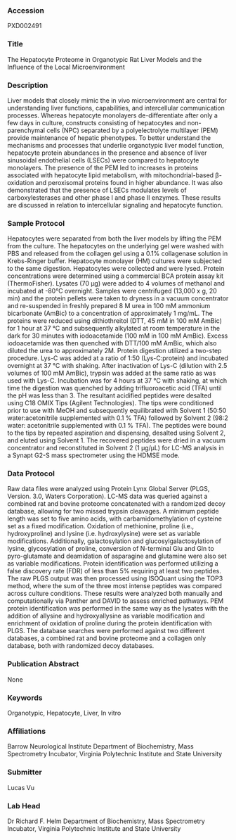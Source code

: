 ### Accession
PXD002491

### Title
The Hepatocyte Proteome in Organotypic Rat Liver Models and the Influence of the Local Microenvironment

### Description
Liver models that closely mimic the in vivo microenvironment are central for understanding liver functions, capabilities, and intercellular communication processes. Whereas hepatocyte monolayers de-differentiate after only a few days in culture, constructs consisting of hepatocytes and non-parenchymal cells (NPC) separated by a polyelectrolyte multilayer (PEM) provide maintenance of hepatic phenotypes.  To better understand the mechanisms and processes that underlie organotypic liver model function, hepatocyte protein abundances in the presence and absence of liver sinusoidal endothelial cells (LSECs) were compared to hepatocyte monolayers. The presence of the PEM led to increases in proteins associated with hepatocyte lipid metabolism, with mitochondrial-based β-oxidation and peroxisomal proteins found in higher abundance. It was also demonstrated that the presence of LSECs modulates levels of carboxylesterases and other phase I and phase II enzymes. These results are discussed in relation to intercellular signaling and hepatocyte function.

### Sample Protocol
Hepatocytes were separated from both the liver models by lifting the PEM from the culture. The hepatocytes on the underlying gel were washed with PBS and released from the collagen gel using a 0.1% collagenase solution in Krebs-Ringer buffer. Hepatocyte monolayer (HM) cultures were subjected to the same digestion. Hepatocytes were collected and were lysed. Protein concentrations were determined using a commercial BCA protein assay kit (ThermoFisher). Lysates (70 μg) were added to 4 volumes of methanol and incubated at -80°C overnight. Samples were centrifuged (13,000 x g, 20 min) and the protein pellets were taken to dryness in a vacuum concentrator and re-suspended in freshly prepared 8 M urea in 100 mM ammonium bicarbonate (AmBic) to a concentration of approximately 1 mg/mL. The proteins were reduced using dithiothreitol (DTT, 45 mM in 100 mM AmBic) for 1 hour at 37 °C and subsequently alkylated at room temperature in the dark for 30 minutes with iodoacetamide (100 mM in 100 mM AmBic). Excess iodoacetamide was then quenched with DTT/100 mM AmBic, which also diluted the urea to approximately 2M.   Protein digestion utilized a two-step procedure. Lys-C was added at a ratio of 1:50 (Lys-C:protein) and incubated overnight at 37 °C with shaking. After inactivation of Lys-C (dilution with 2.5 volumes of 100 mM AmBic), trypsin was added at the same ratio as was used with Lys-C. Incubation was for 4 hours at 37 °C with shaking, at which time the digestion was quenched by adding trifluoroacetic acid (TFA) until the pH was less than 3. The resultant acidified peptides were desalted using C18 OMIX Tips (Agilent Technologies). The tips were conditioned prior to use with MeOH and subsequently equilibrated with Solvent 1 (50:50 water:acetonitrile supplemented with 0.1 % TFA) followed by Solvent 2 (98:2 water: acetonitrile supplemented with 0.1 % TFA). The peptides were bound to the tips by repeated aspiration and dispensing, desalted using Solvent 2, and eluted using Solvent 1.  The recovered peptides were dried in a vacuum concentrator and reconstituted in Solvent 2 (1 μg/μL) for LC-MS analysis in a Synapt G2-S mass spectrometer using the HDMSE mode.

### Data Protocol
Raw data files were analyzed using Protein Lynx Global Server (PLGS, Version. 3.0, Waters Corporation).  LC-MS data was queried against a combined rat and bovine proteome concatenated with a randomized decoy database, allowing for two missed trypsin cleavages. A minimum peptide length was set to five amino acids, with carbamidomethylation of cysteine set as a fixed modification. Oxidation of methionine, proline (i.e., hydroxyproline) and lysine (i.e. hydroxylysine) were set as variable modifications. Additionally, galactosylation and glucosylgalactosylation of lysine, glycosylation of proline, conversion of N-terminal Glu and Gln to pyro-glutamate and deamidation of asparagine and glutamine were also set as variable modifications. Protein identification was performed utilizing a false discovery rate (FDR) of less than 5% requiring at least two peptides. The raw PLGS output was then processed using ISOQuant using the TOP3 method, where the sum of the three most intense peptides was compared across culture conditions. These results were analyzed both manually and computationally via Panther and DAVID to assess enriched pathways. PEM protein identification was performed in the same way as the lysates with the addition of allysine and hydroxyallysine as variable modification and enrichment of oxidation of proline during the protein identification with PLGS. The database searches were performed against two different databases, a combined rat and bovine proteome and a collagen only database, both with randomized decoy databases.

### Publication Abstract
None

### Keywords
Organotypic, Hepatocyte, Liver, In vitro

### Affiliations
Barrow Neurological Institute
Department of Biochemistry, Mass Spectrometry Incubator, Virginia Polytechnic Institute and State University

### Submitter
Lucas Vu

### Lab Head
Dr Richard F. Helm
Department of Biochemistry, Mass Spectrometry Incubator, Virginia Polytechnic Institute and State University


